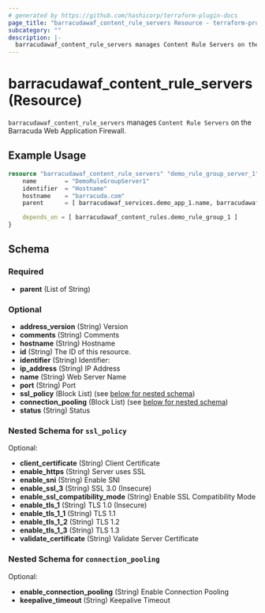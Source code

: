 ```yaml
---
# generated by https://github.com/hashicorp/terraform-plugin-docs
page_title: "barracudawaf_content_rule_servers Resource - terraform-provider-barracudawaf"
subcategory: ""
description: |-
  barracudawaf_content_rule_servers manages Content Rule Servers on the Barracuda Web Application Firewall.
---
```


# barracudawaf_content_rule_servers (Resource)

`barracudawaf_content_rule_servers` manages `Content Rule Servers` on the Barracuda Web Application Firewall.

## Example Usage

```terraform
resource "barracudawaf_content_rule_servers" "demo_rule_group_server_1" {
    name        = "DemoRuleGroupServer1"
    identifier  = "Hostname"
    hostname    = "barracuda.com"
    parent      = [ barracudawaf_services.demo_app_1.name, barracudawaf_content_rules.demo_rule_group_1.name ]

    depends_on = [ barracudawaf_content_rules.demo_rule_group_1 ]
}
```

<!-- schema generated by tfplugindocs -->
## Schema

### Required

- **parent** (List of String)

### Optional

- **address_version** (String) Version
- **comments** (String) Comments
- **hostname** (String) Hostname
- **id** (String) The ID of this resource.
- **identifier** (String) Identifier:
- **ip_address** (String) IP Address
- **name** (String) Web Server Name
- **port** (String) Port
- **ssl_policy** (Block List) (see [below for nested schema](#nestedblock--ssl_policy))
- **connection_pooling** (Block List) (see [below for nested schema](#nestedblock--connection_pooling))
- **status** (String) Status


<a id="nestedblock--ssl_policy"></a>
### Nested Schema for `ssl_policy`

Optional:

- **client_certificate** (String) Client Certificate
- **enable_https** (String) Server uses SSL
- **enable_sni** (String) Enable SNI
- **enable_ssl_3** (String) SSL 3.0 (Insecure)
- **enable_ssl_compatibility_mode** (String) Enable SSL Compatibility Mode
- **enable_tls_1** (String) TLS 1.0 (Insecure)
- **enable_tls_1_1** (String) TLS 1.1
- **enable_tls_1_2** (String) TLS 1.2
- **enable_tls_1_3** (String) TLS 1.3
- **validate_certificate** (String) Validate Server Certificate


<a id="nestedblock--connection_pooling"></a>
### Nested Schema for `connection_pooling`

Optional:

- **enable_connection_pooling** (String) Enable Connection Pooling
- **keepalive_timeout** (String) Keepalive Timeout
